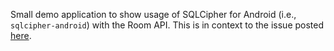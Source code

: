 Small demo application to show usage of SQLCipher for Android (i.e., `sqlcipher-android`) with the Room API. This is in context to the issue posted [here](https://github.com/sqlcipher/sqlcipher-android/issues/32).
